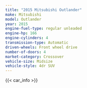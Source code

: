 ```yaml
---
title: "2015 Mitsubishi Outlander"
make: Mitsubishi
model: Outlander
year: 2015
engine-fuel-type: regular unleaded
engine-hp: 166
engine-cylinders: 4
transmission-type: Automatic
driven-wheels: Front wheel drive
number-of-doors: 4
market-category: Crossover
vehicle-size: Midsize
vehicle-style: 4dr SUV
---
```


{{< car_info >}}

